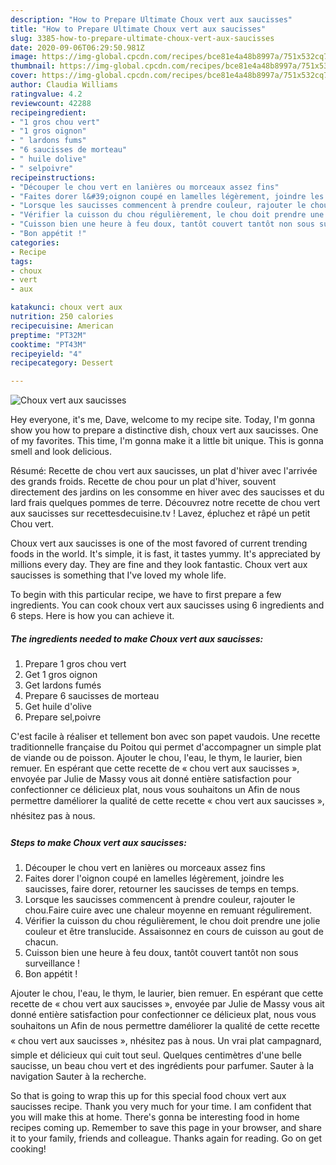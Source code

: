 ```yaml
---
description: "How to Prepare Ultimate Choux vert aux saucisses"
title: "How to Prepare Ultimate Choux vert aux saucisses"
slug: 3385-how-to-prepare-ultimate-choux-vert-aux-saucisses
date: 2020-09-06T06:29:50.981Z
image: https://img-global.cpcdn.com/recipes/bce81e4a48b8997a/751x532cq70/choux-vert-aux-saucisses-photo-principale-de-la-recette.jpg
thumbnail: https://img-global.cpcdn.com/recipes/bce81e4a48b8997a/751x532cq70/choux-vert-aux-saucisses-photo-principale-de-la-recette.jpg
cover: https://img-global.cpcdn.com/recipes/bce81e4a48b8997a/751x532cq70/choux-vert-aux-saucisses-photo-principale-de-la-recette.jpg
author: Claudia Williams
ratingvalue: 4.2
reviewcount: 42288
recipeingredient:
- "1 gros chou vert"
- "1 gros oignon"
- " lardons fums"
- "6 saucisses de morteau"
- " huile dolive"
- " selpoivre"
recipeinstructions:
- "Découper le chou vert en lanières ou morceaux assez fins"
- "Faites dorer l&#39;oignon coupé en lamelles légèrement, joindre les saucisses, faire dorer, retourner les saucisses de temps en temps."
- "Lorsque les saucisses commencent à prendre couleur, rajouter le chou.Faire cuire avec une chaleur moyenne en remuant régulirement."
- "Vérifier la cuisson du chou régulièrement, le chou doit prendre une jolie couleur et être translucide. Assaisonnez en cours de cuisson au gout de chacun."
- "Cuisson bien une heure à feu doux, tantôt couvert tantôt non sous surveillance !"
- "Bon appétit !"
categories:
- Recipe
tags:
- choux
- vert
- aux

katakunci: choux vert aux 
nutrition: 250 calories
recipecuisine: American
preptime: "PT32M"
cooktime: "PT43M"
recipeyield: "4"
recipecategory: Dessert

---
```



![Choux vert aux saucisses](https://img-global.cpcdn.com/recipes/bce81e4a48b8997a/751x532cq70/choux-vert-aux-saucisses-photo-principale-de-la-recette.jpg)

Hey everyone, it's me, Dave, welcome to my recipe site. Today, I'm gonna show you how to prepare a distinctive dish, choux vert aux saucisses. One of my favorites. This time, I'm gonna make it a little bit unique. This is gonna smell and look delicious.

Résumé: Recette de chou vert aux saucisses, un plat d&#39;hiver avec l&#39;arrivée des grands froids. Recette de chou pour un plat d&#39;hiver, souvent directement des jardins on les consomme en hiver avec des saucisses et du lard frais quelques pommes de terre. Découvrez notre recette de chou vert aux saucisses sur recettesdecuisine.tv ! Lavez, épluchez et râpé un petit Chou vert.

Choux vert aux saucisses is one of the most favored of current trending foods in the world. It's simple, it is fast, it tastes yummy. It's appreciated by millions every day. They are fine and they look fantastic. Choux vert aux saucisses is something that I've loved my whole life.


To begin with this particular recipe, we have to first prepare a few ingredients. You can cook choux vert aux saucisses using 6 ingredients and 6 steps. Here is how you can achieve it.

<!--inarticleads1-->

##### The ingredients needed to make Choux vert aux saucisses:

1. Prepare 1 gros chou vert
1. Get 1 gros oignon
1. Get  lardons fumés
1. Prepare 6 saucisses de morteau
1. Get  huile d&#39;olive
1. Prepare  sel,poivre


C&#39;est facile à réaliser et tellement bon avec son papet vaudois. Une recette traditionnelle française du Poitou qui permet d&#39;accompagner un simple plat de viande ou de poisson. Ajouter le chou, l&#39;eau, le thym, le laurier, bien remuer. En espérant que cette recette de « chou vert aux saucisses », envoyée par Julie de Massy vous ait donné entière satisfaction pour confectionner ce délicieux plat, nous vous souhaitons un Afin de nous permettre daméliorer la qualité de cette recette « chou vert aux saucisses », nhésitez pas à nous. 

<!--inarticleads2-->

##### Steps to make Choux vert aux saucisses:

1. Découper le chou vert en lanières ou morceaux assez fins
1. Faites dorer l&#39;oignon coupé en lamelles légèrement, joindre les saucisses, faire dorer, retourner les saucisses de temps en temps.
1. Lorsque les saucisses commencent à prendre couleur, rajouter le chou.Faire cuire avec une chaleur moyenne en remuant régulirement.
1. Vérifier la cuisson du chou régulièrement, le chou doit prendre une jolie couleur et être translucide. Assaisonnez en cours de cuisson au gout de chacun.
1. Cuisson bien une heure à feu doux, tantôt couvert tantôt non sous surveillance !
1. Bon appétit !


Ajouter le chou, l&#39;eau, le thym, le laurier, bien remuer. En espérant que cette recette de « chou vert aux saucisses », envoyée par Julie de Massy vous ait donné entière satisfaction pour confectionner ce délicieux plat, nous vous souhaitons un Afin de nous permettre daméliorer la qualité de cette recette « chou vert aux saucisses », nhésitez pas à nous. Un vrai plat campagnard, simple et délicieux qui cuit tout seul. Quelques centimètres d&#39;une belle saucisse, un beau chou vert et des ingrédients pour parfumer. Sauter à la navigation Sauter à la recherche. 

So that is going to wrap this up for this special food choux vert aux saucisses recipe. Thank you very much for your time. I am confident that you will make this at home. There's gonna be interesting food in home recipes coming up. Remember to save this page in your browser, and share it to your family, friends and colleague. Thanks again for reading. Go on get cooking!
